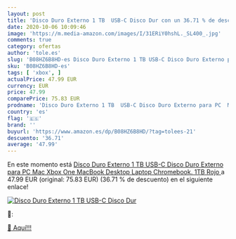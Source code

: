 ```yaml
---
layout: post
title: 'Disco Duro Externo 1 TB  USB-C Disco Dur con un 36.71 % de descuento'
date: 2020-10-06 10:09:46
image: 'https://m.media-amazon.com/images/I/31ERiY0hshL._SL400_.jpg'
comments: true
category: ofertas
author: 'tole.es'
slug: 'B08HZ6B8HD-es Disco Duro Externo 1 TB USB-C Disco Duro Externo para PC...'
sku: 'B08HZ6B8HD-es'
tags: [ 'xbox', ]
actualPrice: 47.99 EUR
currency: EUR
price: 47.99
comparePrice: 75.83 EUR
prodname: 'Disco Duro Externo 1 TB  USB-C Disco Duro Externo para PC  Mac  Xbox One  MacBook  Desktop  Laptop  Chromebook. 1TB Rojo '
country: 'es'
flag: '🇪🇸'
brand: ''
buyurl: 'https://www.amazon.es/dp/B08HZ6B8HD/?tag=tolees-21'
descuento: '36.71'
average: '47.99'
---
```


En este momento está [Disco Duro Externo 1 TB  USB-C Disco Duro Externo para PC  Mac  Xbox One  MacBook  Desktop  Laptop  Chromebook. 1TB Rojo ](https://www.amazon.es/dp/B08HZ6B8HD/?tag=tolees-21) a 47.99 EUR (original: 75.83 EUR) (36.71 %  de descuento) en el siguiente enlace!

[![Disco Duro Externo 1 TB  USB-C Disco Dur](https://m.media-amazon.com/images/I/31ERiY0hshL._SL400_.jpg)](https://www.amazon.es/dp/B08HZ6B8HD/?tag=tolees-21)

🔎:


[🛒 Aquí!!!](https://www.amazon.es/dp/B08HZ6B8HD/?tag=tolees-21)

